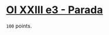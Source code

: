 # [OI XXIII e3 - Parada](https://szkopul.edu.pl/problemset/problem/1QaUWE_ePAmitZjgAszOVD1U/site/?key=statement)

`100` points.
